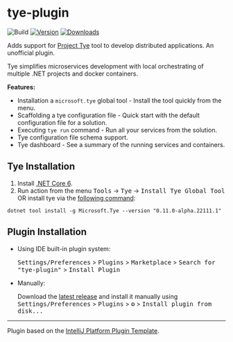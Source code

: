 # tye-plugin

![Build](https://github.com/rafaelldi/tye-plugin/workflows/Build/badge.svg)
[![Version](https://img.shields.io/jetbrains/plugin/v/16426-tye.svg?label=plugin&logo=rider)](https://plugins.jetbrains.com/plugin/16426-tye)
[![Downloads](https://img.shields.io/jetbrains/plugin/d/16426-tye.svg)](https://plugins.jetbrains.com/plugin/16426-tye)

<!-- Plugin description -->
Adds support for [Project Tye](https://github.com/dotnet/tye) tool to develop distributed applications. An unofficial plugin.

Tye simplifies microservices development with local orchestrating of multiple .NET projects and docker containers. 

**Features:**
* Installation a `microsoft.tye` global tool - Install the tool quickly from the menu.
* Scaffolding a tye configuration file - Quick start with the default configuration file for a solution.
* Executing `tye run` command - Run all your services from the solution.
* Tye configuration file schema support.
* Tye dashboard - See a summary of the running services and containers.
<!-- Plugin description end -->

## Tye Installation 

1. Install [.NET Core 6](https://dotnet.microsoft.com/download/dotnet/6.0).
2. Run action from the menu <kbd>Tools</kbd> -> <kbd>Tye</kbd> -> <kbd>Install Tye Global Tool</kbd> OR install tye via the [following command](https://github.com/dotnet/tye/blob/main/docs/getting_started.md):
```shell
dotnet tool install -g Microsoft.Tye --version "0.11.0-alpha.22111.1"
```

## Plugin Installation

- Using IDE built-in plugin system:
  
  <kbd>Settings/Preferences</kbd> > <kbd>Plugins</kbd> > <kbd>Marketplace</kbd> > <kbd>Search for "tye-plugin"</kbd> >
  <kbd>Install Plugin</kbd>
  
- Manually:

  Download the [latest release](https://github.com/rafaelldi/tye-plugin/releases/latest) and install it manually using
  <kbd>Settings/Preferences</kbd> > <kbd>Plugins</kbd> > <kbd>⚙️</kbd> > <kbd>Install plugin from disk...</kbd>


---
Plugin based on the [IntelliJ Platform Plugin Template][template].

[template]: https://github.com/JetBrains/intellij-platform-plugin-template
